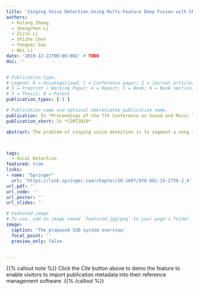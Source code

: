 ```yaml
---
title: 'Singing Voice Detection Using Multi-Feature Deep Fusion with CNN'
authors:
  - Xulong Zhang
  - Shengchen Li
  - Zijin Li
  - Shizhe Chen
  - Yongwei Gao
  - Wei Li 
date: '2019-12-22T00:00:00Z' # TODO
doi: ''


# Publication type.
# Legend: 0 = Uncategorized; 1 = Conference paper; 2 = Journal article;
# 3 = Preprint / Working Paper; 4 = Report; 5 = Book; 6 = Book section;
# 7 = Thesis; 8 = Patent
publication_types: ['1']

# Publication name and optional abbreviated publication name.
publication: In *Proceedings of the 7th Conference on Sound and Music Technology*
publication_short: In *CSMT2019*

abstract: The problem of singing voice detection is to segment a song into vocal and non-vocal parts. Commonly used methods usually train a model on a set of frame-based features and then predict the unknown frames by the model. However, the multi-dimensional features are usually concatenated together for each frame, with little consideration of spatial information. Hence, a deep fusion method of the Multi-feature dimensions with Convolution Neural Networks (CNN) is proposed. A one dimension convolution is made on feature dimensions for each frames, then the high-level features obtained can be used for a direct binary classification. The performance of the proposed method is on par with the state-of-art methods on public dataset.



tags:
  - Vocal Detection
featured: true
links:
- name: "Springer"
  url: 'https://link.springer.com/chapter/10.1007/978-981-15-2756-2_4'
url_pdf: ''
url_code: ''
url_poster: ''
url_slides: ''

# Featured image
# To use, add an image named `featured.jpg/png` to your page's folder.
image:
  caption: 'The proposed SVD system overview'
  focal_point: ''
  preview_only: false


---
```


{{% callout note %}}
Click the _Cite_ button above to demo the feature to enable visitors to import publication metadata into their reference management software.
{{% /callout %}}

